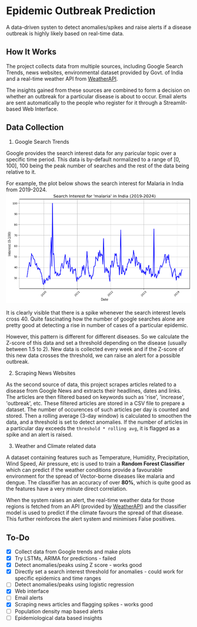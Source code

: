 # Epidemic Outbreak Prediction

A data-driven systen to detect anomalies/spikes and raise alerts if a disease outbreak is highly likely based on real-time data.

## How It Works

The project collects data from multiple sources, including Google Search Trends, news websites, environmental dataset provided by Govt. of India and a real-time weather API from [WeatherAPI](https://www.weatherapi.com).

The insights gained from these sources are combined to form a decision on whether an outbreak for a particular disease is about to occur. Email alerts are sent automatically to the people who register for it through a Streamlit-based Web Interface.

## Data Collection

1. Google Search Trends

Google provides the search interest data for any paricular topic over a specific time period. This data is by-default normalized to a range of [0, 100], 100 being the peak number of searches and the rest of the data being relative to it.

For example, the plot below shows the search interest for Malaria in India from 2019-2024.
![Malaria](./Search%20trends/malaria%20India.png)

It is clearly visible that there is a spike whenever the search interest levels cross 40. Quite fascinating how the number of google searches alone are pretty good at detecting a rise in number of cases of a particular epidemic.

However, this pattern is different for different diseases. So we calculate the Z-score of this data and set a threshold depending on the disease (usually between 1.5 to 2). New data is collected every week and if the Z-score of this new data crosses the threshold, we can raise an alert for a possible outbreak.

2. Scraping News Websites

As the second source of data, this project scrapes articles related to a disease from Google News and extracts their headlines, dates and links. The articles are then filtered based on keywords such as 'rise', 'increase', 'outbreak', etc. These filtered articles are stored in a CSV file to prepare a dataset. The number of occurences of such articles per day is counted and stored. Then a rolling average (3-day window) is calculated to smoothen the data, and a threshold is set to detect anomalies. If the number of articles in a particular day exceeds the ```threshold * rolling avg```, it is flagged as a spike and an alert is raised.

3. Weather and Climate related data

A dataset containing features such as Temperature, Humidity, Precipitation, Wind Speed, Air pressure, etc is used to train a **Random Forest Classifier** which can predict if the weather conditions provide a favourable environment for the spread of Vector-borne diseases like malaria and dengue. The classifier has an accuracy of over **80%**, which is quite good as the features have a very minute direct correlation.

When the system raises an alert, the real-time weather data for those regions is fetched from an API (provided by [WeatherAPI](https://www.weatherapi.com)) and the classifier model is used to predict if the climate favours the spread of that disease. This further reinforces the alert system and minimises False positives.

## To-Do
- [x] Collect data from Google trends and make plots
- [x] Try LSTMs, ARIMA for predictions - failed
- [x] Detect anomalies/peaks using Z score - works good
- [x] Directly set a search interest threshold for anomalies - could work for specific epidemics and time ranges
- [ ] Detect anomalies/peaks using logistic regression
- [x] Web interface
- [ ] Email alerts
- [x] Scraping news articles and flagging spikes - works good
- [ ] Population density map based alerts
- [ ] Epidemiological data based insights